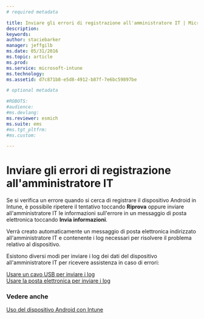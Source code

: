 ```yaml
---
# required metadata

title: Inviare gli errori di registrazione all'amministratore IT | Microsoft Intune
description:
keywords:
author: staciebarker
manager: jeffgilb
ms.date: 05/31/2016
ms.topic: article
ms.prod:
ms.service: microsoft-intune
ms.technology:
ms.assetid: d7c871b8-e5d8-4912-b87f-7e6bc59897be

# optional metadata

#ROBOTS:
#audience:
#ms.devlang:
ms.reviewer: esmich
ms.suite: ems
#ms.tgt_pltfrm:
#ms.custom:

---
```



# Inviare gli errori di registrazione all'amministratore IT

Se si verifica un errore quando si cerca di registrare il dispositivo Android in Intune, è possibile ripetere il tentativo toccando **Riprova** oppure inviare all'amministratore IT le informazioni sull'errore in un messaggio di posta elettronica toccando **Invia informazioni**. 

Verrà creato automaticamente un messaggio di posta elettronica indirizzato all'amministratore IT e contenente i log necessari per risolvere il problema relativo al dispositivo.

Esistono diversi modi per inviare i log dei dati del dispositivo all'amministratore IT per ricevere assistenza in caso di errori:

[Usare un cavo USB per inviare i log](send-diagnostic-data-logs-to-your-it-administrator-using-a-usb-cable-android.md)</br>
[Usare la posta elettronica per inviare i log](send-diagnostic-data-logs-to-your-it-administrator-using-email-android.md)

### Vedere anche
[Uso del dispositivo Android con Intune](using-your-android-device-with-intune.md)

<!--HONumber=Jun16_HO2-->


